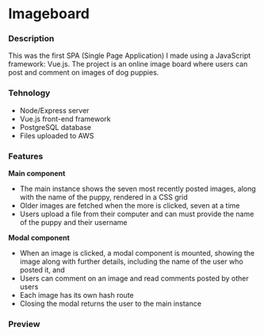 # Imageboard

### Description 

This was the first SPA (Single Page Application) I made using a JavaScript framework: Vue.js. The project is an online image board where users can post and comment on images of dog puppies.

### Tehnology

* Node/Express server
* Vue.js front-end framework
* PostgreSQL database
* Files uploaded to AWS

### Features

**Main component**

* The main instance shows the seven most recently posted images, along with the name of the puppy, rendered in a CSS grid
* Older images are fetched when the more is clicked, seven at a time
* Users upload a file from their computer and can must provide the name of the puppy and their username  

**Modal component**

* When an image is clicked, a modal component is mounted, showing the image along with further details, including the name of the user who posted it, and
* Users can comment on an image and read comments posted by other users
* Each image has its own hash route
* Closing the modal returns the user to the main instance

### Preview


